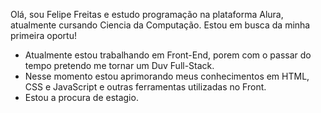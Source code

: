 Olá, sou Felipe Freitas e  estudo programação na plataforma Alura, atualmente cursando Ciencia da Computação.
Estou em busca da minha primeira oportu!

- Atualmente estou trabalhando em Front-End, porem com o passar do tempo pretendo me tornar um Duv Full-Stack.
- Nesse momento estou  aprimorando meus conhecimentos em HTML, CSS e JavaScript e outras ferramentas utilizadas no Front.
- Estou a procura de estagio.

